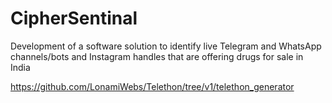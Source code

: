 # CipherSentinal
Development of a software solution to identify live Telegram and WhatsApp channels/bots and Instagram handles that are offering drugs for sale in India


https://github.com/LonamiWebs/Telethon/tree/v1/telethon_generator
